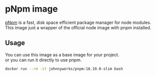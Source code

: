 # pNpm image

[pNpm](https://www.pnpm.io/) is a fast, disk space efficient package manager for node modules.
This image just a wrapper of the official node image with pnpm installed.

## Usage

You can use this image as a base image for your project.  
or you can run it directly to use pnpm.

```bash
docker run --rm -it johnnyworks/pnpm:18.19.0-slim bash
```